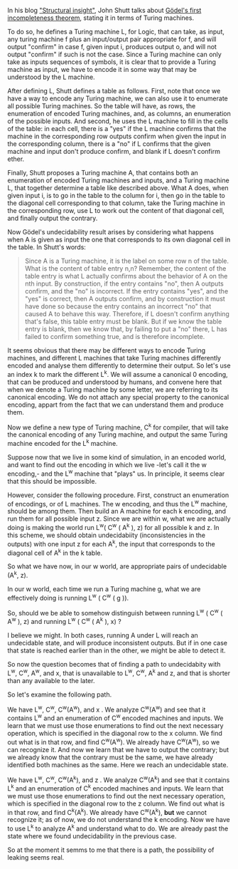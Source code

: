 In his blog ["Structural insight"](https://fexpr.blogspot.com.es/2015/05/computation-and-truth.html), John Shutt talks about [Gödel's first
incompleteness theorem](https://fexpr.blogspot.com.es/2015/05/computation-and-truth.html#sec-comptruth-first), stating it in terms of Turing machines.

To do so, he defines a Turing machine L, for Logic, that can take, as input, any
turing machine f plus an input/output pair appropriate for f, and will output
"confirm" in case f, given input i, produces
output o, and will not output "confirm" if such is not the case.
Since a Turing machine can only take as inputs sequences of symbols, it is
clear that to provide a Turing machine as input, we have to encode it in some
way that may be understood by the L machine.

After defining L, Shutt defines a table as follows. 
First, note that once we have a way to encode any Turing machine, we can also
use it to enumerate all possible Turing machines. So the table will have, as
rows, the enumeration of encoded Turing machines, and, as columns, an
enumeration of the possible inputs. And second, he uses the L machine to fill
in the cells of the table: in each cell, there is a "yes" if the L machine
confirms that the machine in the
corresponding row outputs confirm when given the input in the corresponding
column, there is a "no" if L confirms that the given machine and input don't produce
confirm, and blank if L doesn't confirm ether.

Finally, Shutt proposes a Turing machine A, that contains both an enumeration
of encoded
Turing  machines and inputs, and a Turing machine L, that together determine a
table like described above. What A does, when given input i, is to go in the table
to the column for i, then go in the table to the diagonal cell corresponding to that
column, take the Turing machine in the corresponding row, use L to work out the
content of that diagonal cell, and finally output the contrary.

Now Gödel's undecidability result arises by considering what happens when A is given as input
the one that corresponds to its own diagonal cell in the table. In Shutt's
words:

<blockquote>
Since A is a Turing machine, it is the label on some row n of the table.  What is the content of table entry n,n?  Remember, the content of the table entry is what L actually confirms about the behavior of A on the nth input.  By construction, if the entry contains "no", then A outputs confirm, and the "no" is incorrect.  If the entry contains "yes", and the "yes" is correct, then A outputs confirm, and by construction it must have done so because the entry contains an incorrect "no" that caused A to behave this way.  Therefore, if L doesn't confirm anything that's false, this table entry must be blank.  But if we know the table entry is blank, then we know that, by failing to put a "no" there, L has failed to confirm something true, and is therefore incomplete.
</blockquote>

It seems obvious that there may be different ways to encode Turing machines,
and different L machines that take Turing machines differently encoded and analyse
them differently to determine their output. So let's use an index k to mark the
different L<sup>k</sup>. We will assume a
canonical 0 encoding, that can be produced and understood by humans, and
convene here that when we denote a Turing machine by some letter, we are
referring to its canonical encoding. We do not attach any special property to
the canonical encoding, appart from the fact that we can understand them and
produce them.

Now we define a new type of Turing machine, C<sup>k</sup> for compiler, that will take the
canonical encoding of any Turing machine, and output the same Turing machine
encoded for the L<sup>k</sup> machine.

Suppose now that we live in some kind of simulation, in an encoded world, and want to find out the
encoding in which we live -let's call it the w encoding,- and the L<sup>w</sup> machine that "plays" us. In principle, it
seems clear that this should be impossible.

However, consider the following procedure. First, construct an enumeration of
encodings, or of L machines. The w encoding, and thus the L<sup>w</sup>
machine, should be among them. Then build an A machine for each k encoding, and
run them for all possible input z. Since we are within w, what we are actually
doing is making the world run L<sup>w</sup>( C<sup>w</sup> ( A<sup>k</sup> ),
z) for all possible k and z. In this scheme, we should obtain undecidabiity
(inconsistencies in the outputs) with one input z for each A<sup>k</sup>, the input that
corresponds to the diagonal cell of A<sup>k</sup> in the k table.

So what we have now, in our w world, are appropriate pairs of undecidable (A<sup>k</sup>, z).

In our w world, each time we run a Turing machine g, what we are effectively
doing is running L<sup>w</sup> ( C<sup>w</sup> ( g )).

So, should we be able to somehow distinguish between running L<sup>w</sup> ( C<sup>w</sup> ( A<sup>w</sup> ), z)
and running L<sup>w</sup> ( C<sup>w</sup> ( A<sup>k</sup> ), x) ?

I believe we might. In both cases, running A under L will reach an undecidable
state, and will produce inconsistent outputs. But if in one case that state is
reached earlier than in the other, we might be able to detect it.


So now the question becomes that of finding a path to undecidabity with L<sup>w</sup>, C<sup>w</sup>, A<sup>w</sup>, and x, that is unavailable to L<sup>w</sup>, C<sup>w</sup>, A<sup>k</sup> and z, and that is shorter than any available to the later.

So let's examine the following path.

We have L<sup>w</sup>, C<sup>w</sup>, C<sup>w</sup>(A<sup>w</sup>), and x . We analyze C<sup>w</sup>(A<sup>w</sup>) and see that it contains L<sup>w</sup> and an enumeration of C<sup>w</sup> encoded machines and inputs. We learn that we must use those enumerations to find out the next necessary operation, which is specified in the diagonal row to the x column. We find out what is in that row, and find C<sup>w</sup>(A<sup>w</sup>). We already have C<sup>w</sup>(A<sup>w</sup>), so we can recognize it. And now we learn that we have to output the contrary; but we already know that the contrary must be the same, we have already identified both machines as the same. Here we reach an undecidable state.

We have L<sup>w</sup>, C<sup>w</sup>, C<sup>w</sup>(A<sup>k</sup>), and z . We analyze C<sup>w</sup>(A<sup>k</sup>) and see that it contains L<sup>k</sup> and an enumeration of C<sup>k</sup> encoded machines and inputs. We learn that we must use those enumerations to find out the next necessary operation, which is specified in the diagonal row to the z column. We find out what is in that row, and find C<sup>k</sup>(A<sup>k</sup>). We already have C<sup>w</sup>(A<sup>k</sup>), **but** we cannot recognize it; as of now, we do not understand the k encoding. Now we have to use L<sup>k</sup> to analyze A<sup>k</sup> and understand what to do. We are already past the state where we found undecidability in the previous case.

So at the moment it semms to me that there is a path, the possibility of leaking seems real. 
